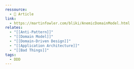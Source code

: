 ```yaml
---
ressource:
  - 📰 Article
link:
  - https://martinfowler.com/bliki/AnemicDomainModel.html
relates:
  - "[[Anti-Pattern]]"
  - "[[Domain Model]]"
  - "[[Domain-Driven Design]]"
  - "[[Application Architecture]]"
  - "[[Bad Things]]"
tags:
  - DDD
---
```

